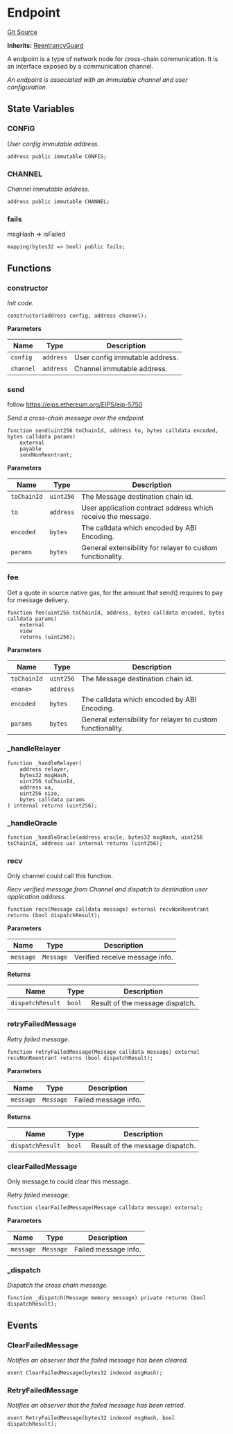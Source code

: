 # Endpoint
[Git Source](https://github.com/darwinia-network/ORMP/blob/ee39b68e9de8fcd65763e52aec00c1d9ff4831db/src/Endpoint.sol)

**Inherits:**
[ReentrancyGuard](/src/security/ReentrancyGuard.sol/abstract.ReentrancyGuard.md)

A endpoint is a type of network node for cross-chain communication.
It is an interface exposed by a communication channel.

*An endpoint is associated with an immutable channel and user configuration.*


## State Variables
### CONFIG
*User config immutable address.*


```solidity
address public immutable CONFIG;
```


### CHANNEL
*Channel immutable address.*


```solidity
address public immutable CHANNEL;
```


### fails
msgHash => isFailed


```solidity
mapping(bytes32 => bool) public fails;
```


## Functions
### constructor

*Init code.*


```solidity
constructor(address config, address channel);
```
**Parameters**

|Name|Type|Description|
|----|----|-----------|
|`config`|`address`|User config immutable address.|
|`channel`|`address`|Channel immutable address.|


### send

follow https://eips.ethereum.org/EIPS/eip-5750

*Send a cross-chain message over the endpoint.*


```solidity
function send(uint256 toChainId, address to, bytes calldata encoded, bytes calldata params)
    external
    payable
    sendNonReentrant;
```
**Parameters**

|Name|Type|Description|
|----|----|-----------|
|`toChainId`|`uint256`|The Message destination chain id.|
|`to`|`address`|User application contract address which receive the message.|
|`encoded`|`bytes`|The calldata which encoded by ABI Encoding.|
|`params`|`bytes`|General extensibility for relayer to custom functionality.|


### fee

Get a quote in source native gas, for the amount that send() requires to pay for message delivery.


```solidity
function fee(uint256 toChainId, address, bytes calldata encoded, bytes calldata params)
    external
    view
    returns (uint256);
```
**Parameters**

|Name|Type|Description|
|----|----|-----------|
|`toChainId`|`uint256`|The Message destination chain id.|
|`<none>`|`address`||
|`encoded`|`bytes`|The calldata which encoded by ABI Encoding.|
|`params`|`bytes`|General extensibility for relayer to custom functionality.|


### _handleRelayer


```solidity
function _handleRelayer(
    address relayer,
    bytes32 msgHash,
    uint256 toChainId,
    address ua,
    uint256 size,
    bytes calldata params
) internal returns (uint256);
```

### _handleOracle


```solidity
function _handleOracle(address oracle, bytes32 msgHash, uint256 toChainId, address ua) internal returns (uint256);
```

### recv

Only channel could call this function.

*Recv verified message from Channel and dispatch to destination user application address.*


```solidity
function recv(Message calldata message) external recvNonReentrant returns (bool dispatchResult);
```
**Parameters**

|Name|Type|Description|
|----|----|-----------|
|`message`|`Message`|Verified receive message info.|

**Returns**

|Name|Type|Description|
|----|----|-----------|
|`dispatchResult`|`bool`|Result of the message dispatch.|


### retryFailedMessage

*Retry failed message.*


```solidity
function retryFailedMessage(Message calldata message) external recvNonReentrant returns (bool dispatchResult);
```
**Parameters**

|Name|Type|Description|
|----|----|-----------|
|`message`|`Message`|Failed message info.|

**Returns**

|Name|Type|Description|
|----|----|-----------|
|`dispatchResult`|`bool`|Result of the message dispatch.|


### clearFailedMessage

Only message.to could clear this message.

*Retry failed message.*


```solidity
function clearFailedMessage(Message calldata message) external;
```
**Parameters**

|Name|Type|Description|
|----|----|-----------|
|`message`|`Message`|Failed message info.|


### _dispatch

*Dispatch the cross chain message.*


```solidity
function _dispatch(Message memory message) private returns (bool dispatchResult);
```

## Events
### ClearFailedMessage
*Notifies an observer that the failed message has been cleared.*


```solidity
event ClearFailedMessage(bytes32 indexed msgHash);
```

### RetryFailedMessage
*Notifies an observer that the failed message has been retried.*


```solidity
event RetryFailedMessage(bytes32 indexed msgHash, bool dispatchResult);
```

